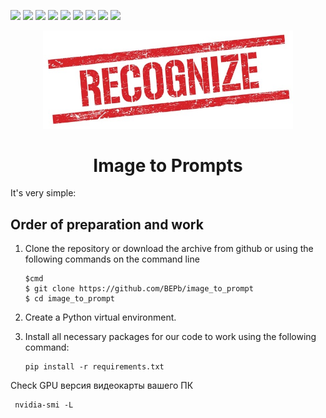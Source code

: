 <p>
  <img  src="https://img.shields.io/github/stars/BEPb/image_to_prompt" />
  <img src="https://img.shields.io/github/contributors/BEPb/image_to_prompt" />
  <img src="https://img.shields.io/github/last-commit/BEPb/image_to_prompt" />
  <img src="https://visitor-badge.laobi.icu/badge?page_id=BEPb.image_to_prompt" />
  <img src="https://img.shields.io/github/languages/count/BEPb/image_to_prompt" />
  <img src="https://img.shields.io/github/languages/top/BEPb/image_to_prompt" />
  <img src="https://img.shields.io/badge/license-MIT-blue.svg?color=f64152" />
  <img  src="https://img.shields.io/github/issues/BEPb/image_to_prompt" />
  <img  src="https://img.shields.io/github/issues-pr/BEPb/image_to_prompt" />
</p>
<div align="center">

<img src="./art/rec.jpg" alt="Bot logo" width="400" height="156.5">

# Image to Prompts

</div>


It's very simple: 
## Order of preparation and work

1. Clone the repository or download the archive from github or using the following commands on the command line
    ```command line
    $cmd
    $ git clone https://github.com/BEPb/image_to_prompt
    $ cd image_to_prompt
    ```

2. Create a Python virtual environment.
3. Install all necessary packages for our code to work using the following command:

     ```
     pip install -r requirements.txt
     ```

Check GPU
версия видеокарты вашего ПК
```commandline
 nvidia-smi -L
```


